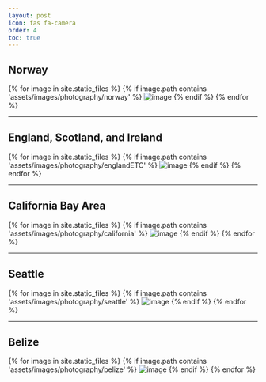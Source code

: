 ```yaml
---
layout: post
icon: fas fa-camera
order: 4
toc: true
---
```


## Norway

{% for image in site.static_files %}
    {% if image.path contains 'assets/images/photography/norway' %}
<img src="{{ site.baseurl }}{{ image.path }}" alt="image">
    {% endif %}
{% endfor %}

---

## England, Scotland, and Ireland

{% for image in site.static_files %}
    {% if image.path contains 'assets/images/photography/englandETC' %}
<img src="{{ site.baseurl }}{{ image.path }}" alt="image">
    {% endif %}
{% endfor %}

---

## California Bay Area

{% for image in site.static_files %}
    {% if image.path contains 'assets/images/photography/california' %}
<img src="{{ site.baseurl }}{{ image.path }}" alt="image">
    {% endif %}
{% endfor %}

---

## Seattle

{% for image in site.static_files %}
    {% if image.path contains 'assets/images/photography/seattle' %}
<img src="{{ site.baseurl }}{{ image.path }}" alt="image">
    {% endif %}
{% endfor %}

---


## Belize

{% for image in site.static_files %}
    {% if image.path contains 'assets/images/photography/belize' %}
<img src="{{ site.baseurl }}{{ image.path }}" alt="image">
    {% endif %}
{% endfor %}
